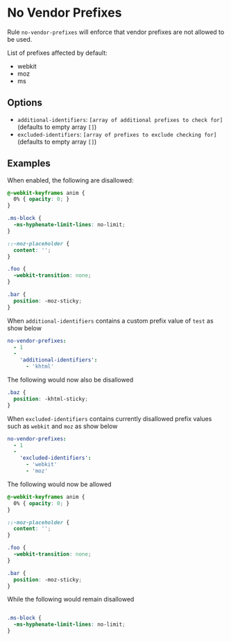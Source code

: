 # No Vendor Prefixes

Rule `no-vendor-prefixes` will enforce that vendor prefixes are not allowed to be used.

List of prefixes affected by default:
* webkit
* moz
* ms

## Options

* `additional-identifiers`: `[array of additional prefixes to check for]` (defaults to empty array `[]`)
* `excluded-identifiers`: `[array of prefixes to exclude checking for]` (defaults to empty array `[]`)

## Examples

When enabled, the following are disallowed:

```scss
@-webkit-keyframes anim {
  0% { opacity: 0; }
}

.ms-block {
  -ms-hyphenate-limit-lines: no-limit;
}

::-moz-placeholder {
  content: '';
}

.foo {
  -webkit-transition: none;
}

.bar {
  position: -moz-sticky;
}
```

When `additional-identifiers` contains a custom prefix value of `test` as show below

```yaml
no-vendor-prefixes:
  - 1
  -
    'additional-identifiers':
      - 'khtml'
```

The following would now also be disallowed

```scss
.baz {
  position: -khtml-sticky;
}
```

When `excluded-identifiers` contains currently disallowed prefix values such as `webkit` and `moz` as show below

```yaml
no-vendor-prefixes:
  - 1
  -
    'excluded-identifiers':
      - 'webkit'
      - 'moz'
```

The following would now be allowed

```scss
@-webkit-keyframes anim {
  0% { opacity: 0; }
}

::-moz-placeholder {
  content: '';
}

.foo {
  -webkit-transition: none;
}

.bar {
  position: -moz-sticky;
}
```

While the following would remain disallowed

```scss

.ms-block {
  -ms-hyphenate-limit-lines: no-limit;
}
```
